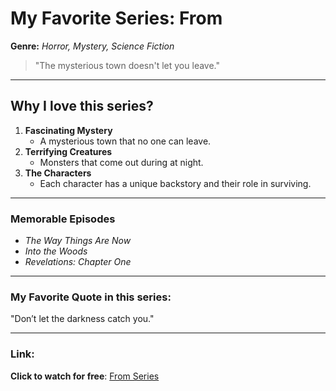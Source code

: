 # My Favorite Series: From

**Genre:** *Horror, Mystery, Science Fiction*  

> "The mysterious town doesn't let you leave."  

---

## Why I love this series?
1. **Fascinating Mystery**  
   - A mysterious town that no one can leave.  
2. **Terrifying Creatures**  
   - Monsters that come out during at night.  
3. **The Characters**  
   - Each character has a unique backstory and their role in surviving.  

---

### Memorable Episodes  
- *The Way Things Are Now*  
- *Into the Woods*  
- *Revelations: Chapter One*  

---

### My Favorite Quote in this series: 
"Don’t let the darkness catch you."

---
### Link:
**Click to watch for free**: [From Series](https://sflix.to/tv/free-from-hd-77455)
